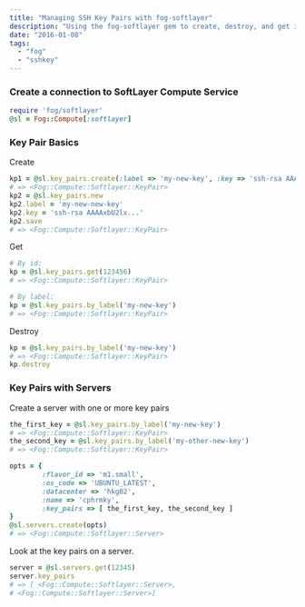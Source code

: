 ```yaml
---
title: "Managing SSH Key Pairs with fog-softlayer"
description: "Using the fog-softlayer gem to create, destroy, and get information about SSH keys"
date: "2016-01-08"
tags:
  - "fog"
  - "sshkey"
---
```


### Create a connection to SoftLayer Compute Service

```ruby
require 'fog/softlayer'
@sl = Fog::Compute[:softlayer]
```

### Key Pair Basics

Create

```ruby
kp1 = @sl.key_pairs.create(:label => 'my-new-key', :key => 'ssh-rsa AAAAxbU2lx...')
# => <Fog::Compute::Softlayer::KeyPair>
kp2 = @sl.key_pairs.new
kp2.label = 'my-new-new-key'
kp2.key = 'ssh-rsa AAAAxbU2lx...'
kp2.save
# => <Fog::Compute::Softlayer::KeyPair>
```

Get

```ruby
# By id:
kp = @sl.key_pairs.get(123456)
# => <Fog::Compute::Softlayer::KeyPair>

# By label:
kp = @sl.key_pairs.by_label('my-new-key')
# => <Fog::Compute::Softlayer::KeyPair>
```

Destroy

```ruby
kp = @sl.key_pairs.by_label('my-new-key')
# => <Fog::Compute::Softlayer::KeyPair>
kp.destroy
```


### Key Pairs with Servers
Create a server with one or more key pairs

```ruby
the_first_key = @sl.key_pairs.by_label('my-new-key')
# => <Fog::Compute::Softlayer::KeyPair>
the_second_key = @sl.key_pairs.by_label('my-other-new-key')
# => <Fog::Compute::Softlayer::KeyPair>

opts = {
		:flavor_id => 'm1.small',
		:os_code => 'UBUNTU_LATEST',
		:datacenter => 'hkg02',
		:name => 'cphrmky',
		:key_pairs => [ the_first_key, the_second_key ]
}
@sl.servers.create(opts)
# => <Fog::Compute::Softlayer::Server>
```

Look at the key pairs on a server.

```ruby
server = @sl.servers.get(12345)
server.key_pairs
# => [ <Fog::Compute::Softlayer::Server>,
# <Fog::Compute::Softlayer::Server>]
```
